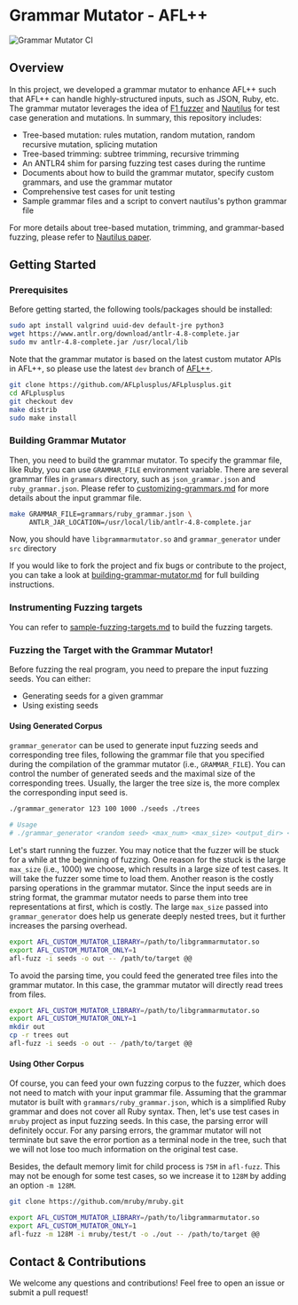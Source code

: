 # Grammar Mutator - AFL++

![Grammar Mutator CI](https://github.com/AFLplusplus/Grammar-Mutator/workflows/Grammar%20Mutator%20CI/badge.svg)

## Overview

In this project, we developed a grammar mutator to enhance AFL++ such that AFL++ can handle highly-structured inputs, such as JSON, Ruby, etc. The grammar mutator leverages the idea of [F1 fuzzer](https://github.com/vrthra/F1) and [Nautilus](https://github.com/nautilus-fuzz/nautilus) for test case generation and mutations. In summary, this repository includes:

- Tree-based mutation: rules mutation, random mutation, random recursive mutation, splicing mutation
- Tree-based trimming: subtree trimming, recursive trimming
- An ANTLR4 shim for parsing fuzzing test cases during the runtime
- Documents about how to build the grammar mutator, specify custom grammars, and use the grammar mutator
- Comprehensive test cases for unit testing
- Sample grammar files and a script to convert nautilus's python grammar file

For more details about tree-based mutation, trimming, and grammar-based fuzzing, please refer to [Nautilus paper](https://www.syssec.ruhr-uni-bochum.de/media/emma/veroeffentlichungen/2018/12/17/NDSS19-Nautilus.pdf).

## Getting Started

### Prerequisites

Before getting started, the following tools/packages should be installed:

```bash
sudo apt install valgrind uuid-dev default-jre python3
wget https://www.antlr.org/download/antlr-4.8-complete.jar
sudo mv antlr-4.8-complete.jar /usr/local/lib
```

Note that the grammar mutator is based on the latest custom mutator APIs in AFL++, so please use the latest `dev` branch of [AFL++](https://github.com/AFLplusplus/AFLplusplus).

```bash
git clone https://github.com/AFLplusplus/AFLplusplus.git
cd AFLplusplus
git checkout dev
make distrib
sudo make install
```

### Building Grammar Mutator

Then, you need to build the grammar mutator.
To specify the grammar file, like Ruby, you can use `GRAMMAR_FILE` environment variable.
There are several grammar files in `grammars` directory, such as `json_grammar.json` and `ruby_grammar.json`.
Please refer to [customizing-grammars.md](doc/customizing-grammars.md) for more details about the input grammar file.

```bash
make GRAMMAR_FILE=grammars/ruby_grammar.json \
     ANTLR_JAR_LOCATION=/usr/local/lib/antlr-4.8-complete.jar
```

Now, you should have `libgrammarmutator.so` and `grammar_generator` under `src` directory

If you would like to fork the project and fix bugs or contribute to the project, you can take a look at [building-grammar-mutator.md](doc/building-grammar-mutator.md) for full building instructions.

### Instrumenting Fuzzing targets

You can refer to [sample-fuzzing-targets.md](doc/sample-fuzzing-targets.md) to build the fuzzing targets.

### Fuzzing the Target with the Grammar Mutator!

Before fuzzing the real program, you need to prepare the input fuzzing seeds. You can either:

- Generating seeds for a given grammar
- Using existing seeds

#### Using Generated Corpus

`grammar_generator` can be used to generate input fuzzing seeds and corresponding tree files, following the grammar file that you specified during the compilation of the grammar mutator (i.e., `GRAMMAR_FILE`).
You can control the number of generated seeds and the maximal size of the corresponding trees.
Usually, the larger the tree size is, the more complex the corresponding input seed is.

```bash
./grammar_generator 123 100 1000 ./seeds ./trees

# Usage
# ./grammar_generator <random seed> <max_num> <max_size> <output_dir> <tree_output_dir>
```

Let's start running the fuzzer.
You may notice that the fuzzer will be stuck for a while at the beginning of fuzzing.
One reason for the stuck is the large `max_size` (i.e., 1000) we choose, which results in a large size of test cases.
It will take the fuzzer some time to load them.
Another reason is the costly parsing operations in the grammar mutator.
Since the input seeds are in string format, the grammar mutator needs to parse them into tree representations at first, which is costly.
The large `max_size` passed into `grammar_generator` does help us generate deeply nested trees, but it further increases the parsing overhead.


```bash
export AFL_CUSTOM_MUTATOR_LIBRARY=/path/to/libgrammarmutator.so
export AFL_CUSTOM_MUTATOR_ONLY=1
afl-fuzz -i seeds -o out -- /path/to/target @@
```

To avoid the parsing time, you could feed the generated tree files into the grammar mutator.
In this case, the grammar mutator will directly read trees from files.

```bash
export AFL_CUSTOM_MUTATOR_LIBRARY=/path/to/libgrammarmutator.so
export AFL_CUSTOM_MUTATOR_ONLY=1
mkdir out
cp -r trees out
afl-fuzz -i seeds -o out -- /path/to/target @@
```

#### Using Other Corpus

Of course, you can feed your own fuzzing corpus to the fuzzer, which does not need to match with your input grammar file.
Assuming that the grammar mutator is built with `grammars/ruby_grammar.json`, which is a simplified Ruby grammar and does not cover all Ruby syntax.
Then, let's use test cases in `mruby` project as input fuzzing seeds.
In this case, the parsing error will definitely occur.
For any parsing errors, the grammar mutator will not terminate but save the error portion as a terminal node in the tree, such that we will not lose too much information on the original test case.

Besides, the default memory limit for child process is `75M` in `afl-fuzz`.
This may not be enough for some test cases, so we increase it to `128M` by adding an option `-m 128M`.

```bash
git clone https://github.com/mruby/mruby.git

export AFL_CUSTOM_MUTATOR_LIBRARY=/path/to/libgrammarmutator.so
export AFL_CUSTOM_MUTATOR_ONLY=1
afl-fuzz -m 128M -i mruby/test/t -o ./out -- /path/to/target @@
```

## Contact & Contributions

We welcome any questions and contributions! Feel free to open an issue or submit a pull request!

